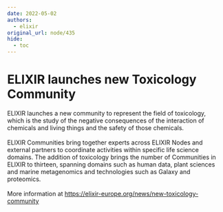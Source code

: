 ```yaml
---
date: 2022-05-02
authors:
  - elixir
original_url: node/435
hide:
  - toc
---
```


# ELIXIR launches new Toxicology Community

<p>ELIXIR launches a new community to represent the field of toxicology, which is the study of the negative consequences of the interaction of chemicals and living things and the safety of those chemicals.&nbsp;<br />
<br />
ELIXIR Communities bring together experts across ELIXIR Nodes and external partners to coordinate activities within specific life science domains. The addition of toxicology brings the number of Communities in ELIXIR to thirteen, spanning domains such as human data, plant sciences and marine metagenomics and technologies such as Galaxy and proteomics.&nbsp;<br />
<br />
More information at&nbsp;<a href="https://elixir-europe.org/news/new-toxicology-community">https://elixir-europe.org/news/new-toxicology-community</a>&nbsp;</p>

